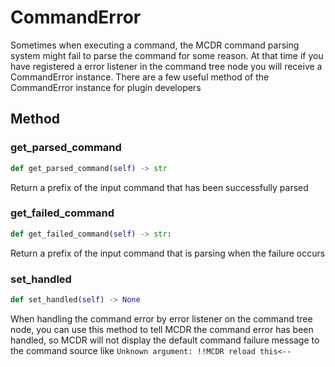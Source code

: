 # CommandError

Sometimes when executing a command, the MCDR command parsing system
might fail to parse the command for some reason. At that time if you
have registered a error listener in the command tree node you will
receive a CommandError instance. There are a few useful method of the
CommandError instance for plugin developers

## Method

### get_parsed_command

``` python
def get_parsed_command(self) -> str
```

Return a prefix of the input command that has been successfully parsed

### get_failed_command

``` python
def get_failed_command(self) -> str:
```

Return a prefix of the input command that is parsing when the failure
occurs

### set_handled

``` python
def set_handled(self) -> None
```

When handling the command error by error listener on the command tree
node, you can use this method to tell MCDR the command error has been
handled, so MCDR will not display the default command failure message to
the command source like `Unknown argument: !!MCDR reload this<--`

